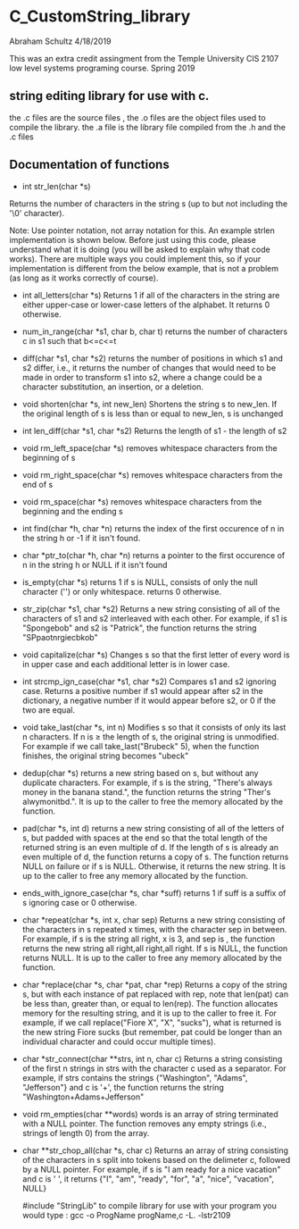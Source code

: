 # C_CustomString_library
 Abraham Schultz 4/18/2019
 
This was an extra credit assingment from the Temple University CIS 2107 low level systems programing course.
Spring 2019

 ## string editing library for use with c.
 
 the .c files are the source files ,
 the .o files are the object files used to compile the library.
 the .a file is the library file compiled from the .h and the .c files
 
 ## Documentation of functions 
- int str_len(char *s)

Returns the number of characters in the string s (up to but not including the '\0' character).

Note: Use pointer notation, not array notation for this. An example strlen implementation is shown below. Before just using this code, please understand what it is doing (you will be asked to explain why that code works). There are multiple ways you could implement this, so if your implementation is different from the below example, that is not a problem (as long as it works correctly of course).

- int all_letters(char *s)
Returns 1 if all of the characters in the string are either upper-case or lower-case letters of the alphabet. It returns 0 otherwise.

- num_in_range(char *s1, char b, char t)
returns the number of characters c in s1 such that b<=c<=t

- diff(char *s1, char *s2)
returns the number of positions in which s1 and s2 differ, i.e., it returns the number of changes that would need to be made in order to transform s1 into s2, where a change could be a character substitution, an insertion, or a deletion.

- void shorten(char *s, int new_len)
Shortens the string s to new_len. If the original length of s is less than or equal to new_len, s is unchanged

- int len_diff(char *s1, char *s2)
Returns the length of s1 - the length of s2

- void rm_left_space(char *s)
removes whitespace characters from the beginning of s

- void rm_right_space(char *s)
removes whitespace characters from the end of s

- void rm_space(char *s)
removes whitespace characters from the beginning and the ending s

- int find(char *h, char *n)
returns the index of the first occurence of n in the string h or -1 if it isn't found.

- char *ptr_to(char *h, char *n)
returns a pointer to the first occurence of n in the string h or NULL if it isn't found

- is_empty(char *s)
returns 1 if s is NULL, consists of only the null character ('') or only whitespace. returns 0 otherwise.

- str_zip(char *s1, char *s2)
Returns a new string consisting of all of the characters of s1 and s2 interleaved with each other. For example, if s1 is "Spongebob" and s2 is "Patrick", the function returns the string "SPpaotnrgiecbkob"

- void capitalize(char *s)
Changes s so that the first letter of every word is in upper case and each additional letter is in lower case.

- int strcmp_ign_case(char *s1, char *s2)
Compares s1 and s2 ignoring case. Returns a positive number if s1 would appear after s2 in the dictionary, a negative number if it would appear before s2, or 0 if the two are equal.

 - void take_last(char *s, int n)
Modifies s so that it consists of only its last n characters. If n is ≥ the length of s, the original string is unmodified. For example if we call take_last("Brubeck" 5), when the function finishes, the original string becomes "ubeck"

- dedup(char *s)
returns a new string based on s, but without any duplicate characters. For example, if s is the string, "There's always money in the banana stand.", the function returns the string "Ther's alwymonitbd.". It is up to the caller to free the memory allocated by the function.

- pad(char *s, int d)
returns a new string consisting of all of the letters of s, but padded with spaces at the end so that the total length of the returned string is an even multiple of d. If the length of s is already an even multiple of d, the function returns a copy of s. The function returns NULL on failure or if s is NULL. Otherwise, it returns the new string. It is up to the caller to free any memory allocated by the function.

- ends_with_ignore_case(char *s, char *suff)
returns 1 if suff is a suffix of s ignoring case or 0 otherwise.

- char *repeat(char *s, int x, char sep)
Returns a new string consisting of the characters in s repeated x times, with the character sep in between. For example, if s is the string all right, x is 3, and sep is , the function returns the new string all right,all right,all right. If s is NULL, the function returns NULL. It is up to the caller to free any memory allocated by the function.

- char *replace(char *s, char *pat, char *rep)
Returns a copy of the string s, but with each instance of pat replaced with rep, note that len(pat) can be less than, greater than, or equal to len(rep). The function allocates memory for the resulting string, and it is up to the caller to free it. For example, if we call replace("Fiore X", "X", "sucks"), what is returned is the new string Fiore sucks (but remember, pat could be longer than an individual character and could occur multiple times).

- char *str_connect(char **strs, int n, char c)
Returns a string consisting of the first n strings in strs with the character c used as a separator. For example, if strs contains the strings {"Washington", "Adams", "Jefferson"} and c is '+', the function returns the string "Washington+Adams+Jefferson"

- void rm_empties(char **words)
words is an array of string terminated with a NULL pointer. The function removes any empty strings (i.e., strings of length 0) from the array.

- char **str_chop_all(char *s, char c)
Returns an array of string consisting of the characters in s split into tokens based on the delimeter c, followed by a NULL pointer. For example, if s is "I am ready for a nice vacation" and c is ' ', it returns {"I", "am", "ready", "for", "a", "nice", "vacation", NULL}
 
 
 
  #include "StringLib"
  to compile library for use with your program you would type :
  gcc -o ProgName progName,c -L. -lstr2109 
